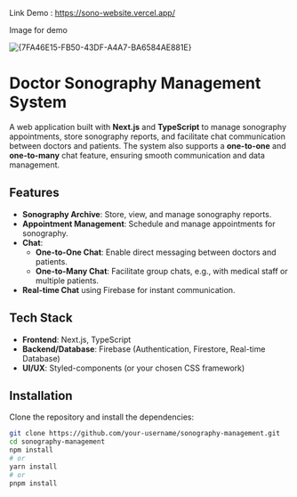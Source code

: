 Link Demo : https://sono-website.vercel.app/

Image for demo

![{7FA46E15-FB50-43DF-A4A7-BA6584AE881E}](https://github.com/user-attachments/assets/84251888-c15a-44cd-ac0f-50e3fc535b04)


# Doctor Sonography Management System

A web application built with **Next.js** and **TypeScript** to manage sonography appointments, store sonography reports, and facilitate chat communication between doctors and patients. The system also supports a **one-to-one** and **one-to-many** chat feature, ensuring smooth communication and data management.

## Features
- **Sonography Archive**: Store, view, and manage sonography reports.
- **Appointment Management**: Schedule and manage appointments for sonography.
- **Chat**:
  - **One-to-One Chat**: Enable direct messaging between doctors and patients.
  - **One-to-Many Chat**: Facilitate group chats, e.g., with medical staff or multiple patients.
- **Real-time Chat** using Firebase for instant communication.

## Tech Stack
- **Frontend**: Next.js, TypeScript
- **Backend/Database**: Firebase (Authentication, Firestore, Real-time Database)
- **UI/UX**: Styled-components (or your chosen CSS framework)

## Installation

Clone the repository and install the dependencies:

```bash
git clone https://github.com/your-username/sonography-management.git
cd sonography-management
npm install
# or
yarn install
# or
pnpm install
